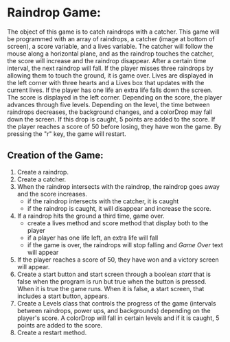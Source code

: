 Raindrop Game:
==============
The object of this game is to catch raindrops with a catcher. This game will be programmed with an array of raindrops, a catcher (image at bottom of screen), a score variable, and a lives variable. The catcher will follow the mouse along a horizontal plane, and as the raindrop touches the catcher, the score will increase and the raindrop disappear. After a certain time interval, the next raindrop will fall. If the player misses three raindrops by allowing them to touch the ground, it is game over. Lives are displayed in the left corner with three hearts and a Lives box that updates with the current lives. If the player has one life an extra life falls down the screen. The score is displayed in the left corner. Depending on the score, the player advances through five levels. Depending on the level, the time between raindrops decreases, the background changes, and a colorDrop may fall down the screen. If this drop is caught, 5 points are added to the score. If the player reaches a score of 50 before losing, they have won the game. By pressing the "r" key, the game will restart.

Creation of the Game:
--------------------
1. Create a raindrop.
2. Create a catcher.
3. When the raindrop intersects with the raindrop, the raindrop goes away and the score increases.
	* if the raindrop intersects with the catcher, it is caught
	* if the raindrop is caught, it will disappear and increase the score.
4. If a raindrop hits the ground a third time, game over.
	* create a lives method and score method that display both to the player
	* if a player has one life left, an extra life will fall
	* if the game is over, the raindrops will stop falling and *Game Over* text will appear
5. If the player reaches a score of 50, they have won and a victory screen will appear.
6. Create a start button and start screen through a boolean *start* that is false when the program is run but true when the button is pressed. When it is true the game runs. When it is false, a start screen, that includes a start button, appears.
7. Create a Levels class that controls the progress of the game (intervals between raindrops, power ups, and backgrounds) depending on the player's score. A colorDrop will fall in certain levels and if it is caught, 5 points are added to the score.
8. Create a restart method.
	
	

